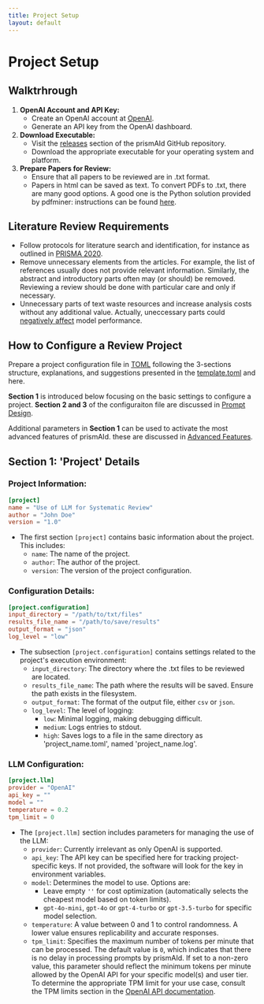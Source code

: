 ```yaml
---
title: Project Setup
layout: default
---
```


# Project Setup

## Walktrhrough
1. **OpenAI Account and API Key:**
    - Create an OpenAI account at [OpenAI](https://www.openai.com/).
    - Generate an API key from the OpenAI dashboard.
2. **Download Executable:**
    - Visit the [releases](https://github.com/Open-and-Sustainable/prismAId/releases) section of the prismAId GitHub repository.
    - Download the appropriate executable for your operating system and platform.
3. **Prepare Papers for Review:**
    - Ensure that all papers to be reviewed are in .txt format.
    - Papers in html can be saved as text. To convert PDFs to .txt, there are many good options. A good one is the Python solution provided by pdfminer: instructions can be found [here](https://pdfminersix.readthedocs.io/en/latest/).

## Literature Review Requirements
- Follow protocols for literature search and identification, for instance as outlined in [PRISMA 2020](https://doi.org/10.1136/bmj.n71).
- Remove unnecessary elements from the articles. For example, the list of references usually does not provide relevant information. Similarly, the abstract and introductory parts often may (or should) be removed. Reviewing a review should be done with particular care and only if necessary.
- Unnecessary parts of text waste resources and increase analysis costs without any additional value. Actually, uneccessary parts could [negatively affect](https://arxiv.org/abs/2404.08865) model performance.

## How to Configure a Review Project
Prepare a project configuration file in [TOML](https://toml.io/en/) following the 3-sections structure, explanations, and suggestions presented in the [template.toml](https://github.com/Open-and-Sustainable/prismAId/blob/main/projects/template.toml) and here.

**Section 1** is introduced below focusing on the basic settings to configure a project. **Section 2 and 3** of the configuraiton file are discussed in [Prompt Design](prompt-design).

Additional parameters in **Section 1** can be used to activate the most advanced features of prismAId. these are discussed in [Advanced Features](advanced-features).

## Section 1: 'Project' Details
### Project Information:
```toml
[project]
name = "Use of LLM for Systematic Review"
author = "John Doe"
version = "1.0"
```
- The first section `[project]` contains basic information about the project. This includes:
  - `name`: The name of the project.
  - `author`: The author of the project.
  - `version`: The version of the project configuration.
### Configuration Details:
```toml
[project.configuration]
input_directory = "/path/to/txt/files"
results_file_name = "/path/to/save/results"
output_format = "json"
log_level = "low"
```
- The subsection `[project.configuration]` contains settings related to the project's execution environment:
  - `input_directory`: The directory where the .txt files to be reviewed are located.
  - `results_file_name`: The path where the results will be saved. Ensure the path exists in the filesystem.
  - `output_format`: The format of the output file, either `csv` or `json`.
  - `log_level`: The level of logging:
    - `low`: Minimal logging, making debugging difficult.
    - `medium`: Logs entries to stdout.
    - `high`: Saves logs to a file in the same directory as 'project_name.toml', named 'project_name.log'.
### LLM Configuration:
```toml
[project.llm]
provider = "OpenAI"
api_key = ""
model = ""
temperature = 0.2
tpm_limit = 0
```
- The `[project.llm]` section includes parameters for managing the use of the LLM:
  - `provider`: Currently irrelevant as only OpenAI is supported.
  - `api_key`: The API key can be specified here for tracking project-specific keys. If not provided, the software will look for the key in environment variables.
  - `model`: Determines the model to use. Options are:
    - Leave empty `''` for cost optimization (automatically selects the cheapest model based on token limits).
    - `gpt-4o-mini`, `gpt-4o` or `gpt-4-turbo` or `gpt-3.5-turbo` for specific model selection.
  - `temperature`: A value between 0 and 1 to control randomness. A lower value ensures replicability and accurate responses.
  - `tpm_limit`: Specifies the maximum number of tokens per minute that can be processed. The default value is `0`, which indicates that there is no delay in processing prompts by prismAId. If set to a non-zero value, this parameter should reflect the minimum tokens per minute allowed by the OpenAI API for your specific model(s) and user tier. To determine the appropriate TPM limit for your use case, consult the TPM limits section in the [OpenAI API documentation](https://platform.openai.com/settings/organization/limits).


